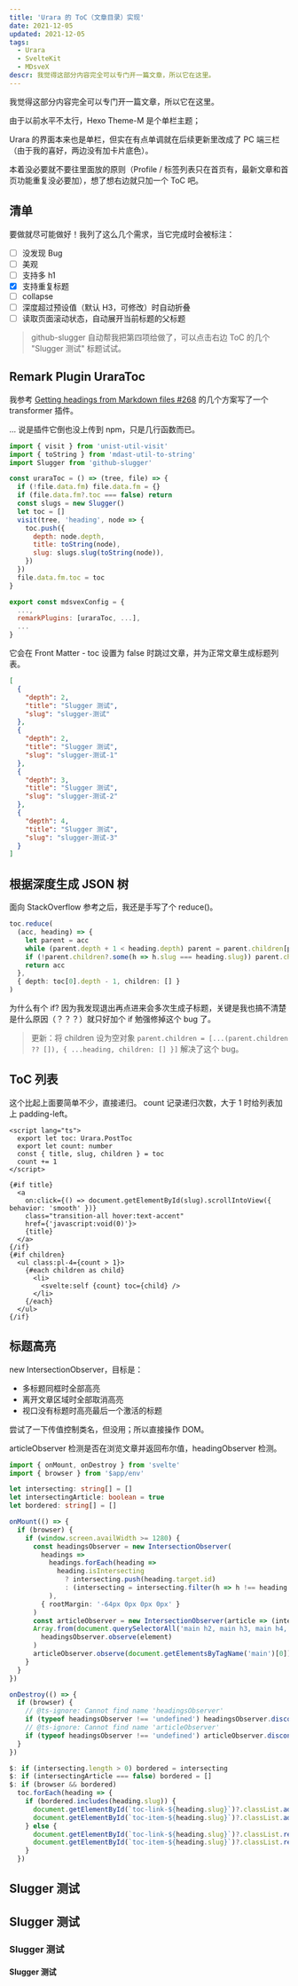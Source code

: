 ```yaml
---
title: 'Urara 的 ToC（文章目录）实现'
date: 2021-12-05
updated: 2021-12-05
tags:
  - Urara
  - SvelteKit
  - MDsveX
descr: 我觉得这部分内容完全可以专门开一篇文章，所以它在这里。
---
```


我觉得这部分内容完全可以专门开一篇文章，所以它在这里。

由于以前水平不太行，Hexo Theme-M 是个单栏主题；

Urara 的界面本来也是单栏，但实在有点单调就在后续更新里改成了 PC 端三栏（由于我的喜好，两边没有加卡片底色）。

本着没必要就不要往里面放的原则（Profile / 标签列表只在首页有，最新文章和首页功能重复没必要加），想了想右边就只加一个 ToC 吧。

## 清单

要做就尽可能做好！我列了这么几个需求，当它完成时会被标注：

- [ ] 没发现 Bug
- [ ] 美观
- [ ] 支持多 h1
- [x] 支持重复标题
- [ ] collapse
- [ ] 深度超过预设值（默认 H3，可修改）时自动折叠
- [ ] 读取页面滚动状态，自动展开当前标题的父标题

> github-slugger 自动帮我把第四项给做了，可以点击右边 ToC 的几个 "Slugger 测试" 标题试试。

## Remark Plugin UraraToc

我参考 [Getting headings from Markdown files #268](https://github.com/pngwn/MDsveX/discussions/268) 的几个方案写了一个 transformer 插件。

... 说是插件它倒也没上传到 npm，只是几行函数而已。

```js
import { visit } from 'unist-util-visit'
import { toString } from 'mdast-util-to-string'
import Slugger from 'github-slugger'

const uraraToc = () => (tree, file) => {
  if (!file.data.fm) file.data.fm = {}
  if (file.data.fm?.toc === false) return
  const slugs = new Slugger()
  let toc = []
  visit(tree, 'heading', node => {
    toc.push({
      depth: node.depth,
      title: toString(node),
      slug: slugs.slug(toString(node)),
    })
  })
  file.data.fm.toc = toc
}

export const mdsvexConfig = {
  ...,
  remarkPlugins: [uraraToc, ...],
  ...
}
```

它会在 Front Matter - toc 设置为 false 时跳过文章，并为正常文章生成标题列表。

```json
[
  {
    "depth": 2,
    "title": "Slugger 测试",
    "slug": "slugger-测试"
  },
  {
    "depth": 2,
    "title": "Slugger 测试",
    "slug": "slugger-测试-1"
  },
  {
    "depth": 3,
    "title": "Slugger 测试",
    "slug": "slugger-测试-2"
  },
  {
    "depth": 4,
    "title": "Slugger 测试",
    "slug": "slugger-测试-3"
  }
]
```

## 根据深度生成 JSON 树

面向 StackOverflow 参考之后，我还是手写了个 reduce()。

```ts
toc.reduce(
  (acc, heading) => {
    let parent = acc
    while (parent.depth + 1 < heading.depth) parent = parent.children[parent.children.length - 1]
    if (!parent.children?.some(h => h.slug === heading.slug)) parent.children = [...(parent.children ?? []), heading]
    return acc
  },
  { depth: toc[0].depth - 1, children: [] }
)
```

为什么有个 if?
因为我发现退出再点进来会多次生成子标题，关键是我也搞不清楚是什么原因（？？？）就只好加个 if 勉强修掉这个 bug 了。

> 更新：将 children 设为空对象 `parent.children = [...(parent.children ?? []), { ...heading, children: [] }]` 解决了这个 bug。

## ToC 列表

这个比起上面要简单不少，直接递归。
count 记录递归次数，大于 1 时给列表加上 padding-left。

```svelte
<script lang="ts">
  export let toc: Urara.PostToc
  export let count: number
  const { title, slug, children } = toc
  count += 1
</script>

{#if title}
  <a
    on:click={() => document.getElementById(slug).scrollIntoView({ behavior: 'smooth' })}
    class="transition-all hover:text-accent"
    href={'javascript:void(0)'}>
    {title}
  </a>
{/if}
{#if children}
  <ul class:pl-4={count > 1}>
    {#each children as child}
      <li>
        <svelte:self {count} toc={child} />
      </li>
    {/each}
  </ul>
{/if}
```

## 标题高亮

new IntersectionObserver，目标是：

- 多标题同框时全部高亮
- 离开文章区域时全部取消高亮
- 视口没有标题时高亮最后一个激活的标题

尝试了一下传值控制类名，但没用；所以直接操作 DOM。

articleObserver 检测是否在浏览文章并返回布尔值，headingObserver 检测。

```ts
import { onMount, onDestroy } from 'svelte'
import { browser } from '$app/env'

let intersecting: string[] = []
let intersectingArticle: boolean = true
let bordered: string[] = []

onMount(() => {
  if (browser) {
    if (window.screen.availWidth >= 1280) {
      const headingsObserver = new IntersectionObserver(
        headings =>
          headings.forEach(heading =>
            heading.isIntersecting
              ? intersecting.push(heading.target.id)
              : (intersecting = intersecting.filter(h => h !== heading.target.id))
          ),
        { rootMargin: '-64px 0px 0px 0px' }
      )
      const articleObserver = new IntersectionObserver(article => (intersectingArticle = article[0].isIntersecting))
      Array.from(document.querySelectorAll('main h2, main h3, main h4, main h5, main h6')).forEach(element =>
        headingsObserver.observe(element)
      )
      articleObserver.observe(document.getElementsByTagName('main')[0])
    }
  }
})

onDestroy(() => {
  if (browser) {
    // @ts-ignore: Cannot find name 'headingsObserver'
    if (typeof headingsObserver !== 'undefined') headingsObserver.disconnect()
    // @ts-ignore: Cannot find name 'articleObserver'
    if (typeof headingsObserver !== 'undefined') articleObserver.disconnect()
  }
})

$: if (intersecting.length > 0) bordered = intersecting
$: if (intersectingArticle === false) bordered = []
$: if (browser && bordered)
  toc.forEach(heading => {
    if (bordered.includes(heading.slug)) {
      document.getElementById(`toc-link-${heading.slug}`)?.classList.add('!border-accent')
      document.getElementById(`toc-item-${heading.slug}`)?.classList.add('bordered')
    } else {
      document.getElementById(`toc-link-${heading.slug}`)?.classList.remove('!border-accent')
      document.getElementById(`toc-item-${heading.slug}`)?.classList.remove('bordered')
    }
  })
```

## Slugger 测试

## Slugger 测试

### Slugger 测试

#### Slugger 测试
